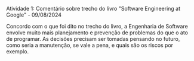 Atividade 1: Comentário sobre trecho do livro "Software Engineering at Google" - 09/08/2024

  Concordo com o que foi dito no trecho do livro, a Engenharia de Software envolve muito mais planejamento e prevenção de problemas do que o ato de programar.
As decisões precisam ser tomadas pensando no futuro, como seria a manutenção, se vale a pena, e quais são os riscos por exemplo.
